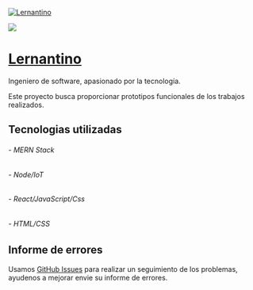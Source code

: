 [![Lernantino](https://github.com/JulioCesarDelAngel/Horiseon-M01-D01/blob/main/docs/assets/images/banner_portfolio.png "Lernantino")](https://juliocesardelangel.github.io/Portfolio-M02-D01/ "Lernantino")

![](https://github.com/JulioCesarDelAngel/Horiseon-M01-D01/blob/main/docs/assets/images/banner_portfolio.png)

 # [Lernantino](https://juliocesardelangel.github.io/Portfolio-M02-D01/ "Julio César Del Ángel - Desarrollador FullStack ")
 
 Ingeniero de software, apasionado por la tecnología.
 
 Este proyecto busca proporcionar prototipos funcionales de los trabajos realizados.
 
 ## Tecnologias utilizadas
###### - MERN Stack
###### - Node/IoT
###### - React/JavaScript/Css
###### - HTML/CSS

 
 ## Informe de errores
Usamos  [GitHub Issues](https://github.com/JulioCesarDelAngel/Portfolio-M02-D01/issues "Informe de errores") para realizar un seguimiento de los problemas, ayudenos a mejorar envie su informe de errores.